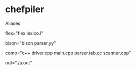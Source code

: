 # chefpiler


Aliases

flex="flex lexico.l"

bison="bison parser.yy"

comp="c++ driver.cpp main.cpp parser.tab.cc scanner.cpp"

out="./a.out"
